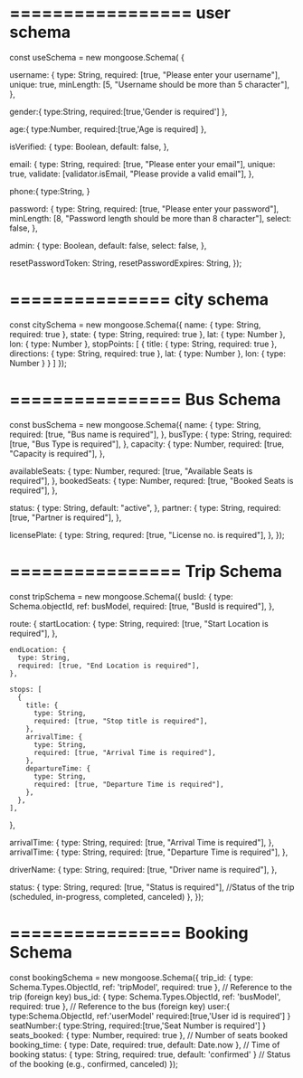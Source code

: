 =================
user schema
=================

const useSchema = new mongoose.Schema( {

username: {
type: String,
required: [true, "Please enter your username"],
unique: true,
minLength: [5, "Username should be more than 5 character"],
},

gender:{
type:String,
required:[true,'Gender is required']
},

age:{
type:Number,
required:[true,'Age is required]
},

isVerified: {
type: Boolean,
default: false,
},

email: {
type: String,
required: [true, "Please enter your email"],
unique: true,
validate: [validator.isEmail, "Please provide a valid email"],
},

phone:{
type:String,
}

password: {
type: String,
required: [true, "Please enter your password"],
minLength: [8, "Password length should be more than 8 character"],
select: false,
},

admin: {
type: Boolean,
default: false,
select: false,
},

resetPasswordToken: String,
resetPasswordExpires: String,
});

===============
city schema
===============
const citySchema = new mongoose.Schema({
name: {
type: String,
required: true
},
state: {
type: String,
required: true
},
lat: {
type: Number
},
lon: {
type: Number
},
stopPoints: [
{
title: {
type: String,
required: true
},
directions: {
type: String,
required: true
},
lat: {
type: Number
},
lon: {
type: Number
}
}
]
});

================
Bus Schema
================
const busSchema = new mongoose.Schema({
name: {
type: String,
required: [true, "Bus name is required"],
},
busType: {
type: String,
required: [true, "Bus Type is required"],
},
capacity: {
type: Number,
required: [true, "Capacity is required"],
},

availableSeats: {
type: Number,
requred: [true, "Available Seats is required"],
},
bookedSeats: {
type: Number,
requred: [true, "Booked Seats is required"],
},

status: {
type: String,
default: "active",
},
partner: {
type: String,
required: [true, "Partner is required"],
},

licensePlate: {
type: String,
requred: [true, "License no. is required"],
},
});

================
Trip Schema
================
const tripSchema = new mongoose.Schema({
busId: {
type: Schema.objectId,
ref: busModel,
required: [true, "BusId is required"],
},

route: {
startLocation: {
type: String,
required: [true, "Start Location is required"],
},

    endLocation: {
      type: String,
      required: [true, "End Location is required"],
    },

    stops: [
      {
        title: {
          type: String,
          required: [true, "Stop title is required"],
        },
        arrivalTime: {
          type: String,
          required: [true, "Arrival Time is required"],
        },
        departureTime: {
          type: String,
          required: [true, "Departure Time is required"],
        },
      },
    ],

},

arrivalTime: {
type: String,
required: [true, "Arrival Time is required"],
},
arrivalTime: {
type: String,
required: [true, "Departure Time is required"],
},

driverName: {
type: String,
required: [true, "Driver name is required"],
},

status: {
type: String,
requred: [true, "Status is required"], //Status of the trip (scheduled, in-progress, completed, canceled)
},
});

================
Booking Schema
================
const bookingSchema = new mongoose.Schema({
trip_id: { type: Schema.Types.ObjectId, ref: 'tripModel', required: true }, // Reference to the trip (foreign key)
bus_id: { type: Schema.Types.ObjectId, ref: 'busModel', required: true }, // Reference to the bus (foreign key)
user:{
type:Schema.ObjectId,
ref:'userModel'
required:[true,'User id is required']
}
seatNumber:{
type:String,
required:[true,'Seat Number is required']
}
seats_booked: { type: Number, required: true }, // Number of seats booked
booking_time: { type: Date, required: true, default: Date.now }, // Time of booking
status: { type: String, required: true, default: 'confirmed' } // Status of the booking (e.g., confirmed, canceled)
});

